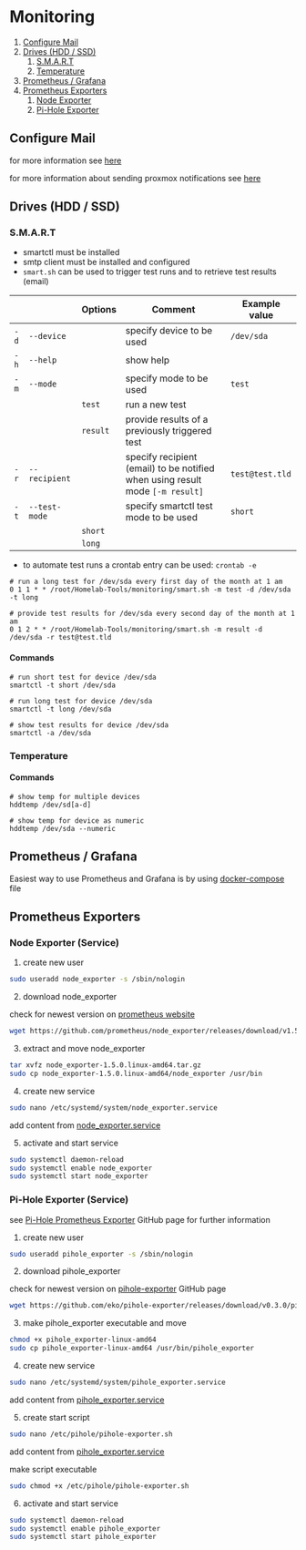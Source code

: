 # Monitoring

1. [Configure Mail](#configure-mail)
2. [Drives (HDD / SSD)](#drives-hdd--ssd)
   1. [S.M.A.R.T](#smart)
   2. [Temperature](#temperature)
3. [Prometheus / Grafana](#prometheus--grafana)
4. [Prometheus Exporters](#prometheus-exporters)
   1. [Node Exporter](#node-exporter-service)
   2. [Pi-Hole Exporter](#pi-hole-exporter-service)

## Configure Mail
for more information see [here](https://decatec.de/linux/linux-einfach-e-mails-versenden-mit-msmtp/)

for more information about sending proxmox notifications see [here](https://howtodotech.de/proxmox-smtp-postfix-authentifizierung-einrichten/)

## Drives (HDD / SSD)
### S.M.A.R.T

* smartctl must be installed
* smtp client must be installed and configured
* `smart.sh` can be used to trigger test runs and to retrieve test results (email)

|      |               | Options  | Comment                                                                       | Example value   |
|------|---------------|----------|-------------------------------------------------------------------------------|-----------------|
| `-d` | `--device`    |          | specify device to be used                                                     | `/dev/sda`      |
| `-h` | `--help`      |          | show help                                                                     |                 |
| `-m` | `--mode`      |          | specify mode to be used                                                       | `test`          |
|      |               | `test`   | run a new test                                                                |                 |
|      |               | `result` | provide results of a previously triggered test                                |                 |
| `-r` | `--recipient` |          | specify recipient (email) to be notified when using result mode `[-m result]` | `test@test.tld` |
| `-t` | `--test-mode` |          | specify smartctl test mode to be used                                         | `short`         |
|      |               | `short`  |                                                                               |                 |
|      |               | `long`   |                                                                               |                 |

* to automate test runs a crontab entry can be used: `crontab -e`
```shell
# run a long test for /dev/sda every first day of the month at 1 am
0 1 1 * * /root/Homelab-Tools/monitoring/smart.sh -m test -d /dev/sda -t long

# provide test results for /dev/sda every second day of the month at 1 am
0 1 2 * * /root/Homelab-Tools/monitoring/smart.sh -m result -d /dev/sda -r test@test.tld
```

#### Commands
```shell
# run short test for device /dev/sda
smartctl -t short /dev/sda

# run long test for device /dev/sda
smartctl -t long /dev/sda

# show test results for device /dev/sda
smartctl -a /dev/sda
```

### Temperature
#### Commands
```shell
# show temp for multiple devices
hddtemp /dev/sd[a-d]

# show temp for device as numeric
hddtemp /dev/sda --numeric
```

## Prometheus / Grafana
Easiest way to use Prometheus and Grafana is by using [docker-compose](./prometheus-grafana/docker-compose.yml) file

## Prometheus Exporters

### Node Exporter (Service)

1. create new user
```sh
sudo useradd node_exporter -s /sbin/nologin
```

2. download node_exporter

check for newest version on [prometheus website](https://prometheus.io/download/#node_exporter)
```sh
wget https://github.com/prometheus/node_exporter/releases/download/v1.5.0/node_exporter-1.5.0.linux-amd64.tar.gz
```

3. extract and move node_exporter
```sh
tar xvfz node_exporter-1.5.0.linux-amd64.tar.gz
sudo cp node_exporter-1.5.0.linux-amd64/node_exporter /usr/bin
```
4. create new service
```sh
sudo nano /etc/systemd/system/node_exporter.service
```

add content from [node_exporter.service](./prometheus-exporters/node-exporter/node_exporter.service)

5. activate and start service
```sh
sudo systemctl daemon-reload
sudo systemctl enable node_exporter
sudo systemctl start node_exporter
```

### Pi-Hole Exporter (Service)
see [Pi-Hole Prometheus Exporter](https://github.com/eko/pihole-exporter) GitHub page for further information

1. create new user
```sh
sudo useradd pihole_exporter -s /sbin/nologin
```

2. download pihole_exporter

check for newest version on [pihole-exporter](https://github.com/eko/pihole-exporter/releases) GitHub page
```sh
wget https://github.com/eko/pihole-exporter/releases/download/v0.3.0/pihole_exporter-linux-amd64
```

3. make pihole_exporter executable and move
```sh
chmod +x pihole_exporter-linux-amd64 
sudo cp pihole_exporter-linux-amd64 /usr/bin/pihole_exporter
```
4. create new service
```sh
sudo nano /etc/systemd/system/pihole_exporter.service
```

add content from [pihole_exporter.service](./prometheus-exporters/pihole/pihole_exporter.service)

5. create start script
```sh
sudo nano /etc/pihole/pihole-exporter.sh
```

add content from [pihole_exporter.service](./prometheus-exporters/pihole/pihole-exporter.sh)

make script executable
```sh
sudo chmod +x /etc/pihole/pihole-exporter.sh
```

6. activate and start service
```sh
sudo systemctl daemon-reload
sudo systemctl enable pihole_exporter
sudo systemctl start pihole_exporter
```